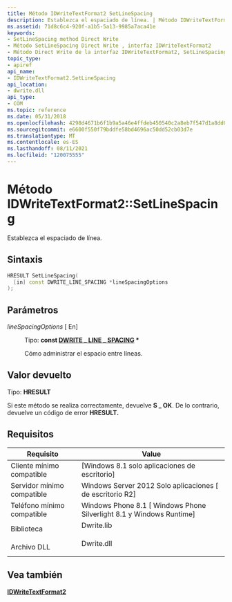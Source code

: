 ```yaml
---
title: Método IDWriteTextFormat2 SetLineSpacing
description: Establezca el espaciado de línea. | Método IDWriteTextFormat2 SetLineSpacing
ms.assetid: 71d8c6c4-920f-a1b5-5a13-9985a7aca41e
keywords:
- SetLineSpacing method Direct Write
- Método SetLineSpacing Direct Write , interfaz IDWriteTextFormat2
- Método Direct Write de la interfaz IDWriteTextFormat2, SetLineSpacing
topic_type:
- apiref
api_name:
- IDWriteTextFormat2.SetLineSpacing
api_location:
- dwrite.dll
api_type:
- COM
ms.topic: reference
ms.date: 05/31/2018
ms.openlocfilehash: 4298d4671b6f1b9a5a46e4ffdeb450540c2a8eb7f547d1a8dd0f0c0768f54d84
ms.sourcegitcommit: e6600f550f79bddfe58bd4696ac50dd52cb03d7e
ms.translationtype: MT
ms.contentlocale: es-ES
ms.lasthandoff: 08/11/2021
ms.locfileid: "120075555"
---
```

# <a name="idwritetextformat2setlinespacing-method"></a>Método IDWriteTextFormat2::SetLineSpacing

Establezca el espaciado de línea.

## <a name="syntax"></a>Sintaxis


```C++
HRESULT SetLineSpacing(
  [in] const DWRITE_LINE_SPACING *lineSpacingOptions
);
```



## <a name="parameters"></a>Parámetros

<dl> <dt>

*lineSpacingOptions* \[ En\]
</dt> <dd>

Tipo: **const [**DWRITE \_ LINE \_ SPACING**](/windows/win32/api/Dwrite_3/ns-dwrite_3-dwrite_line_spacing) \***

Cómo administrar el espacio entre líneas.

</dd> </dl>

## <a name="return-value"></a>Valor devuelto

Tipo: **HRESULT**

Si este método se realiza correctamente, devuelve **S \_ OK**. De lo contrario, devuelve un código de error **HRESULT.**

## <a name="requirements"></a>Requisitos



| Requisito | Value |
|-------------------------------------|-----------------------------------------------------------------------------------------|
| Cliente mínimo compatible<br/> | \[Windows 8.1 solo aplicaciones de escritorio\]<br/>                                            |
| Servidor mínimo compatible<br/> | Windows Server 2012 Solo aplicaciones \[ de escritorio R2\]<br/>                                 |
| Teléfono mínimo compatible<br/>  | Windows Phone 8.1 \[ Windows Phone Silverlight 8.1 y Windows Runtime\]<br/> |
| Biblioteca<br/>                  | <dl> <dt>Dwrite.lib</dt> </dl>   |
| Archivo DLL<br/>                      | <dl> <dt>Dwrite.dll</dt> </dl>   |



## <a name="see-also"></a>Vea también

<dl> <dt>

[**IDWriteTextFormat2**](idwritetextformat2.md)
</dt> </dl>

 

 





